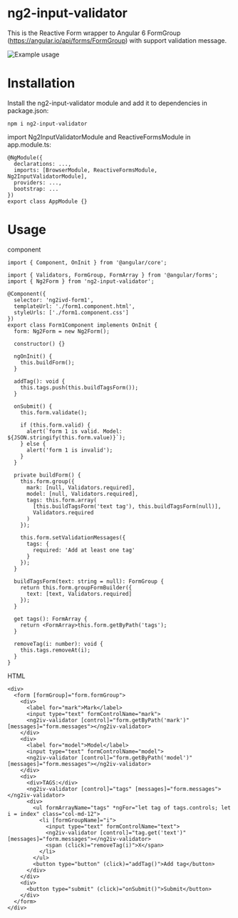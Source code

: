 # ng2-input-validator
This is the Reactive Form wrapper to Angular 6 FormGroup (https://angular.io/api/forms/FormGroup) with support validation message.

![Example usage](https://user-images.githubusercontent.com/3649077/45321511-d2466600-b545-11e8-8e44-4e773f5dc701.gif)

# Installation
Install the ng2-input-validator module and add it to dependencies in package.json:
```
npm i ng2-input-validator
```
import Ng2InputValidatorModule and ReactiveFormsModule in app.module.ts:
```
@NgModule({
  declarations: ...,
  imports: [BrowserModule, ReactiveFormsModule, Ng2InputValidatorModule],
  providers: ...,
  bootstrap: ...
})
export class AppModule {}
```

# Usage
component
```
import { Component, OnInit } from '@angular/core';

import { Validators, FormGroup, FormArray } from '@angular/forms';
import { Ng2Form } from 'ng2-input-validator';

@Component({
  selector: 'ng2ivd-form1',
  templateUrl: './form1.component.html',
  styleUrls: ['./form1.component.css']
})
export class Form1Component implements OnInit {
  form: Ng2Form = new Ng2Form();

  constructor() {}

  ngOnInit() {
    this.buildForm();
  }

  addTag(): void {
    this.tags.push(this.buildTagsForm());
  }

  onSubmit() {
    this.form.validate();

    if (this.form.valid) {
      alert(`form 1 is valid. Model: ${JSON.stringify(this.form.value)}`);
    } else {
      alert('form 1 is invalid');
    }
  }

  private buildForm() {
    this.form.group({
      mark: [null, Validators.required],
      model: [null, Validators.required],
      tags: this.form.array(
        [this.buildTagsForm('text tag'), this.buildTagsForm(null)],
        Validators.required
      )
    });

    this.form.setValidationMessages({
      tags: {
        required: 'Add at least one tag'
      }
    });
  }

  buildTagsForm(text: string = null): FormGroup {
    return this.form.groupFormBuilder({
      text: [text, Validators.required]
    });
  }

  get tags(): FormArray {
    return <FormArray>this.form.getByPath('tags');
  }

  removeTag(i: number): void {
    this.tags.removeAt(i);
  }
}
```
HTML
```
<div>
  <form [formGroup]="form.formGroup">
    <div>
      <label for="mark">Mark</label>
      <input type="text" formControlName="mark">
      <ng2iv-validator [control]="form.getByPath('mark')" [messages]="form.messages"></ng2iv-validator>
    </div>
    <div>
      <label for="model">Model</label>
      <input type="text" formControlName="model">
      <ng2iv-validator [control]="form.getByPath('model')" [messages]="form.messages"></ng2iv-validator>
    </div>
    <div>
      <div>TAGS:</div>
      <ng2iv-validator [control]="tags" [messages]="form.messages"></ng2iv-validator>
      <div>
        <ul formArrayName="tags" *ngFor="let tag of tags.controls; let i = index" class="col-md-12">
          <li [formGroupName]="i">
            <input type="text" formControlName="text">
            <ng2iv-validator [control]="tag.get('text')" [messages]="form.messages"></ng2iv-validator>
            <span (click)="removeTag(i)">X</span>
          </li>
        </ul>
        <button type="button" (click)="addTag()">Add tag</button>
      </div>
    </div>
    <div>
      <button type="submit" (click)="onSubmit()">Submit</button>
    </div>
  </form>
</div>
```
